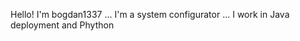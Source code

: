 Hello! I'm bogdan1337 ... 
I'm a system configurator ... 
I work in Java deployment and Phython

<!---
DEVBogdan1337/DEVBogdan1337 is a ✨ special ✨ repository because its `README.md` (this file) appears on your GitHub profile.
You can click the Preview link to take a look at your changes.
--->
